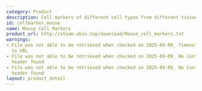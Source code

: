```yaml
---
category: Product
description: Cell markers of different cell types from different tissues in mouse
id: cellmarker.mouse
name: Mouse Cell Markers
product_url: http://xteam.xbio.top/download/Mouse_cell_markers.txt
warnings:
- File was not able to be retrieved when checked on 2025-09-09_ Timeout connecting
  to URL
- File was not able to be retrieved when checked on 2025-09-09_ No Content-Length
  header found
- File was not able to be retrieved when checked on 2025-09-05_ No Content-Length
  header found
layout: product_detail
---
```

